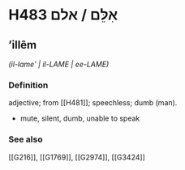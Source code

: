 # H483 אִלֵּם / אלם

## ʼillêm

_(il-lame' | il-LAME | ee-LAME)_

### Definition

adjective; from [[H481]]; speechless; dumb (man).

- mute, silent, dumb, unable to speak
### See also

[[G216]], [[G1769]], [[G2974]], [[G3424]]

